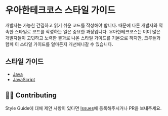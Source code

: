 # 우아한테크코스 스타일 가이드

개발자는 가능한 간결하고 읽기 쉬운 코드를 작성해야 합니다. 때문에 다른 개발자와 약속한 스타일로 코드를 작성하는 일은 중요한 과정입니다. 우아한테크코스는 이미 많은 개발자들이 고민하고 노력한 결과로 나온 스타일
가이드를 기본으로 하지만, 크루들과 함께 이 스타일 가이드를 얼마든지 개선해나갈 수 있습니다.

## 스타일 가이드

- [Java](./java)
- [JavaScript](./javascript)

## 👏🏼 Contributing

Style Guide에 대해 제안 사항이 있다면 [Issues](https://github.com/woowacourse/woowacourse-docs/issues)에 등록해주시거나 PR을 보내주세요. 
